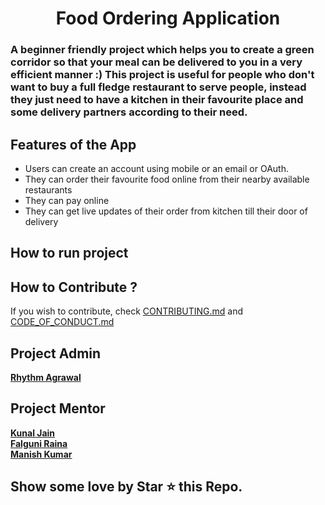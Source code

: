 <h1 align = "center" > Food Ordering Application </h1>

</p>

### A beginner friendly project which helps you to create a green corridor so that your meal can be delivered to you in a very efficient manner :) This project is useful for people who don't want to buy a full fledge restaurant to serve people, instead they just need to have a kitchen in their favourite place and some delivery partners according to their need.  



## Features of the App
* Users can create an account using mobile or an email or OAuth.
* They can order their favourite food online from their nearby available restaurants
* They can pay online
* They can get live updates of their order from kitchen till their door of delivery


## How to run project



## How to Contribute ? 
If you wish to contribute, check [CONTRIBUTING.md](https://github.com/rhythm98/Food-Ordering-Application/blob/main/Contributing.md) and [CODE_OF_CONDUCT.md](https://github.com/rhythm98/Food-Ordering-Application/blob/main/CODE_OF_CONDUCT.md) 

## Project Admin
**[Rhythm Agrawal](https://github.com/rhythm98)** 

##  Project Mentor  

**[Kunal Jain](https://github.com/kunaljain0212)**  
**[Falguni Raina](https://github.com/falguniraina)**  
**[Manish Kumar](https://github.com/kumarmanishbit)**  


## Show some love by Star ⭐ this Repo.

